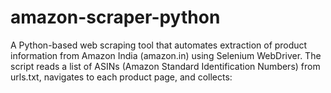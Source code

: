 # amazon-scraper-python
A Python-based web scraping tool that automates extraction of product information from Amazon India (amazon.in) using Selenium WebDriver. The script reads a list of ASINs (Amazon Standard Identification Numbers) from urls.txt, navigates to each product page, and collects:
